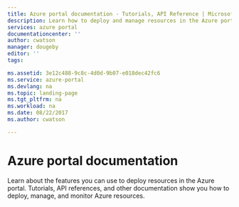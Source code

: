 ```yaml
---
title: Azure portal documentation - Tutorials, API Reference | Microsoft Docs
description: Learn how to deploy and manage resources in the Azure portal. Tutorials, API references, and other documentation.
services: azure portal
documentationcenter: ''
author: cwatson
manager: dougeby
editor: ''
tags: 

ms.assetid: 3e12c488-9c8c-4d0d-9b07-e018dec42fc6
ms.service: azure-portal
ms.devlang: na
ms.topic: landing-page
ms.tgt_pltfrm: na
ms.workload: na
ms.date: 08/22/2017
ms.author: cwatson

---
```

# Azure portal documentation
Learn about the features you can use to deploy resources in the Azure portal. Tutorials, API references, and other documentation show you how to deploy, manage, and monitor Azure resources.
